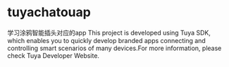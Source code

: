 # tuyachatouap
学习涂鸦智能插头对应的app
This project is developed using Tuya SDK, which enables you to quickly develop branded apps connecting and controlling smart scenarios of many devices.For more information, please check Tuya Developer Website.